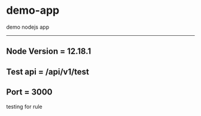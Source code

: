 # demo-app
demo nodejs app

---------------------------

Node Version = 12.18.1
----------------------

Test api =  /api/v1/test
------------------------

Port = 3000
------------
testing for rule
